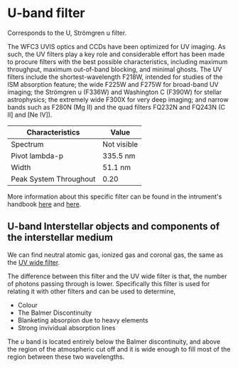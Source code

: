 # U-band filter

Corresponds to the U, Strömgren u filter.

The WFC3 UVIS optics and CCDs have been optimized for UV imaging. As such, the UV filters play a key role and considerable effort has been made to procure filters with the best possible characteristics, including maximum throughput, maximum out-of-band blocking, and minimal ghosts. The UV filters include the shortest-wavelength F218W, intended for studies of the ISM absorption feature; the wide F225W and F275W for broad-band UV imaging; the Strömgren u (F336W) and Washington C (F390W) for stellar astrophysics; the extremely wide F300X for very deep imaging; and narrow bands such as F280N (Mg II) and the quad filters FQ232N and FQ243N (C II] and [Ne IV]).

Characteristics | Value
------------ | -----------
Spectrum | Not visible
Pivot lambda-p | 335.5 nm
Width | 51.1 nm
Peak System Throughout |  0.20

More information about this specific filter can be found in the intrument's handbook [here](http://www.stsci.edu/hst/wfc3/documents/handbooks/currentIHB/appendixA10.html#310067) and [here](http://www.stsci.edu/hst/wfc3/documents/handbooks/currentIHB/c06_uvis06.html#370890).

## U-band Interstellar objects and components of the interstellar medium
 We can find neutral atomic gas, ionized gas and coronal gas, the same as the [UV  wide filter](https://github.com/LaurethTeX/Clustering/blob/master/uvwide-Filter.md#uv-interstellar-objects-and-components-of-the-interstellar-medium).
 
 The difference between this filter and the UV wide filter is that, the number of photons passing through is lower. Specifically this filter is used for relating it with other filters and can be used to determine,
  
  * Colour
  * The Balmer Discontinuity
  * Blanketing absorpion due to heavy elements
  * Strong invividual absorption lines

 The *u* band is located entirely below the Balmer discontinuity, and above the region of the atmospheric cut off and it is wide enough to fill most of the region between these two wavelengths.

 
 
